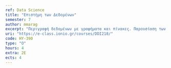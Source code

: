 ```yaml
---
ref: Data Science
title: "Επιστήμη των Δεδομένων"
semester: 7
author: mmarag
excerpt: "Περιγραφή δεδομένων με γραφήματα και πίνακες. Παρουσίαση των βασικών στατιστικών μέτρων για τη περιγραφή δεδομένων. Προετοιμασία Δεδομένων. Η σημασία του ελέγχου και «ξεκαθαρίσματος» των δεδομένων (data cleaning). Εισαγωγή στις Βάσεις Δεδομένων. SQL. Εισαγωγή στην επιβλεπόμενη μάθηση: δέντρα απόφασης, λογιστική παλινδρόμηση. Εισαγωγή στην παλινδρόμηση: Πολλαπλή γραμμική παλινδρόμηση. Προβλέψεις. Βελτίωση ενός μοντέλου. Τα προβλήματα της υπερ-παραμετροποίησης (over-parametrization). Έλεγχος απόδοσης του μοντέλου. Μείωση Διαστάσεων (Dimensionality Reduction). Η διαδικασία επιλογής χαρακτηριστικών. Η μέθοδος των Κύριων Συνιστωσών (Principal Component Analysis) με SVD παραγοντοποιήση μητρώων. Μη-επιβλεπόμενη μάθηση, Ανάλυση κατά συστάδες (Clustering). Εφαρμογές και αξιολόγηση k-means. Εφαρμογή μοντέλων Ιεραρχικού Clustering. Ημι-επιβλεπόμενη μάθηση. Εισαγωγή στα μεταδεδομένα και στα Μεγάλα Δεδομένα (Big Data). Υπολογιστικές Μέθοδοι για Ανάλυση Μεγάλων Δεδομένων (Hadoop και MapReduce)."
uri: "https://e-class.ionio.gr/courses/DDI218/"
code: ΗΥ-390
type: "Ο"
hours: 4
extra: 2Ε
ects: 4
---
```

